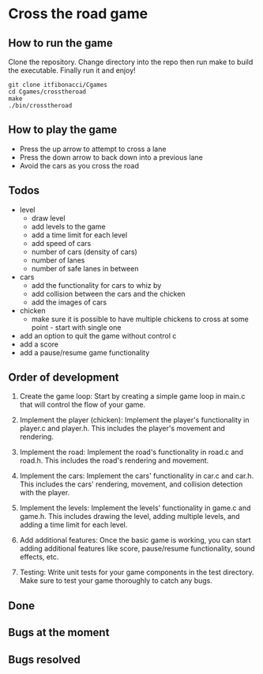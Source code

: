 # Cross the road game

## How to run the game

Clone the repository. Change directory into the repo then run make to build the executable. Finally run it and enjoy!
```
git clone itfibonacci/Cgames
cd Cgames/crosstheroad
make
./bin/crosstheroad
```

## How to play the game

- Press the up arrow to attempt to cross a lane
- Press the down arrow to back down into a previous lane
- Avoid the cars as you cross the road

## Todos

- level
  - draw level
  - add levels to the game
  - add a time limit for each level
  - add speed of cars
  - number of cars (density of cars)
  - number of lanes
  - number of safe lanes in between
- cars
  - add the functionality for cars to whiz by
  - add collision between the cars and the chicken
  - add the images of cars
- chicken
  - make sure it is possible to have multiple chickens to cross at some point - start with single one
- add an option to quit the game without control c
- add a score
- add a pause/resume game functionality

## Order of development

1. Create the game loop: Start by creating a simple game loop in main.c that will control the flow of your game.

2. Implement the player (chicken): Implement the player's functionality in player.c and player.h. This includes the player's movement and rendering.

3. Implement the road: Implement the road's functionality in road.c and road.h. This includes the road's rendering and movement.

4. Implement the cars: Implement the cars' functionality in car.c and car.h. This includes the cars' rendering, movement, and collision detection with the player.

5. Implement the levels: Implement the levels' functionality in game.c and game.h. This includes drawing the level, adding multiple levels, and adding a time limit for each level.

6. Add additional features: Once the basic game is working, you can start adding additional features like score, pause/resume functionality, sound effects, etc.

7. Testing: Write unit tests for your game components in the test directory. Make sure to test your game thoroughly to catch any bugs.

## Done

## Bugs at the moment

## Bugs resolved
